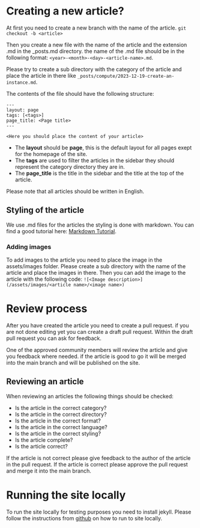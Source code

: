 # Creating a new article?
At first you need to create a new branch with the name of the article.
`git checkout -b <article>`

Then you create a new file with the name of the article and the extension .md in the _posts.md directory. the name of the .md file should be in the following format: `<year>-<month>-<day>-<article-name>.md`.  

Please try to create a sub directory with the category of the article and place the article in there like `_posts/compute/2023-12-19-create-an-instance.md`.  

The contents of the file should have the following structure:

```
---
layout: page
tags: [<tags>]
page_title: <Page title>
---

<Here you should place the content of your article>
```
- The **layout** should be **page**, this is the default layout for all pages exept for the homepage of the site.
- The **tags** are used to filter the articles in the sidebar they should represent the category directory they are in.
- The **page_title** is the title in the sidebar and the title at the top of the article.  

Please note that all articles should be written in English.

## Styling of the article
We use .md files for the articles the styling is done with markdown.
You can find a good tutorial here: [Markdown Tutorial](https://guides.github.com/features/mastering-markdown/).

### Adding images
To add images to the article you need to place the image in the assets/images folder.
Please create a sub directory with the name of the article and place the images in there.
Then you can add the image to the article with the following code:
`![<Image description>](/assets/images/<article name>/<image name>)`

# Review process
After you have created the article you need to create a pull request. if you are not done editing yet you can create a draft pull request. Within the draft pull request you can ask for feedback.

One of the approved community members will review the article and give you feedback where needed. if the article is good to go it will be merged into the main branch and will be published on the site.

## Reviewing an article
When reviewing an articles the following things should be checked:
- Is the article in the correct category?
- Is the article in the correct directory?
- Is the article in the correct format?
- Is the article in the correct language?
- Is the article in the correct styling?
- Is the article complete?
- Is the article correct?

If the article is not correct please give feedback to the author of the article in the pull request.
If the article is correct please approve the pull request and merge it into the main branch.

# Running the site locally
To run the site locally for testing purposes you need to install jekyll.
Please follow the instructions from [github](https://docs.github.com/en/pages/setting-up-a-github-pages-site-with-jekyll/testing-your-github-pages-site-locally-with-jekyll) on how to run to site locally.
